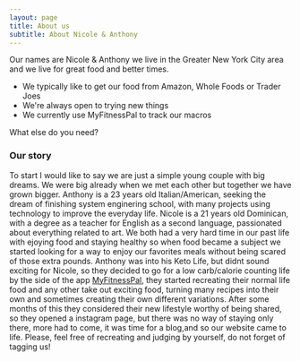 ```yaml
---
layout: page
title: About us
subtitle: About Nicole & Anthony
---
```


Our names are Nicole & Anthony we live in the Greater New York City area and we live for great food and better times. 

- We typically like to get our food from Amazon, Whole Foods or Trader Joes
- We're always open to trying new things
- We currently use MyFitnessPal to track our macros

What else do you need?

### Our story

To start I would like to say we are just a simple young couple with big dreams. We were big already when we met each other but together we have grown bigger.
Anthony is a 23 years old Italian/American, seeking the dream of finishing system enginering school, with many projects using technology to improve the everyday life.
Nicole is a 21 years old Dominican, with a degree as a teacher for English as a second language, passionated about everything related to art. 
We both had a very hard time in our past life with ejoying food and staying healthy so when food became a subject we started looking for a way to enjoy our favorites meals without being scared of those extra pounds. Anthony was into his Keto Life, but didnt sound exciting for Nicole, so they decided to go for a low carb/calorie counting life by the side of the app [MyFitnessPal](https://myfitnesspal.com), they started recreating their normal life food and any other take out exciting food, turning many recipes into their own and sometimes creating their own different variations.
After some months of this they considered their new lifestyle worthy of being shared, so they opened a instagram page, but there was no way of staying only there, more had to come, it was time for a blog,and so our website came to life. 
Please, feel free of recreating and judging by yourself, do not forget of tagging us!
